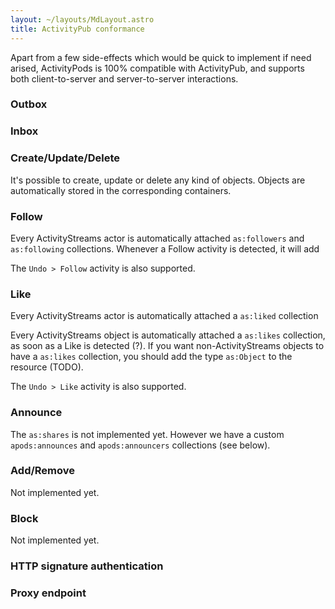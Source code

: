 ```yaml
---
layout: ~/layouts/MdLayout.astro
title: ActivityPub conformance
---
```


Apart from a few side-effects which would be quick to implement if need arised, ActivityPods is 100% compatible with ActivityPub, and supports both client-to-server and server-to-server interactions.

### Outbox

### Inbox

### Create/Update/Delete

It's possible to create, update or delete any kind of objects. Objects are automatically stored in the corresponding containers.

### Follow

Every ActivityStreams actor is automatically attached `as:followers` and `as:following` collections. Whenever a Follow activity is detected, it will add

The `Undo > Follow` activity is also supported.

### Like

Every ActivityStreams actor is automatically attached a `as:liked` collection

Every ActivityStreams object is automatically attached a `as:likes` collection, as soon as a Like is detected (?). If you want non-ActivityStreams objects to have a `as:likes` collection, you should add the type `as:Object` to the resource (TODO).

The `Undo > Like` activity is also supported.

### Announce

The `as:shares` is not implemented yet. However we have a custom `apods:announces` and `apods:announcers` collections (see below).

### Add/Remove

Not implemented yet.

### Block

Not implemented yet.

### HTTP signature authentication

### Proxy endpoint
